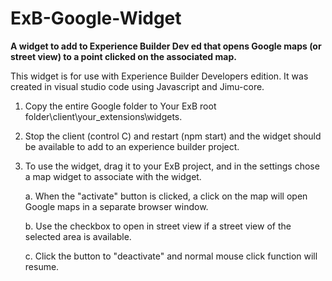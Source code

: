 # ExB-Google-Widget
<b> A widget to add to Experience Builder Dev ed that opens Google maps (or street view) to a point clicked on the associated map.</b>

This widget is for use with Experience Builder Developers edition.  It was created in visual studio code using Javascript and Jimu-core. 

1.  Copy the entire Google folder to Your ExB root folder\client\your_extensions\widgets. 

2.  Stop the client (control C) and restart (npm start) and the widget should be available to add to an experience builder project.

3.  To use the widget, drag it to your ExB project, and in the settings chose a map widget to associate with the widget.

    a. When the "activate" button is clicked, a click on the map will open Google maps in a separate browser window.  

    b. Use the checkbox to open in street view if a street view of the selected area is available.

    c. Click the button to "deactivate" and normal mouse click function will resume.

